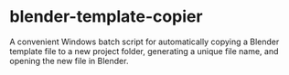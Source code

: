 # blender-template-copier
A convenient Windows batch script for automatically copying a Blender template file to a new project folder, generating a unique file name, and opening the new file in Blender.
